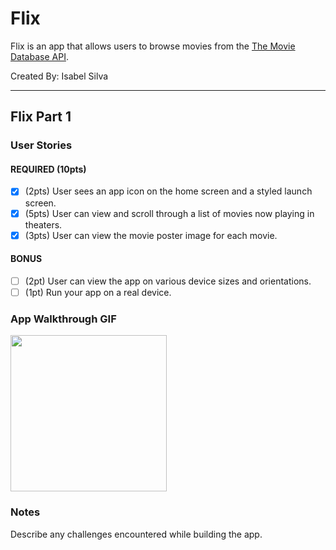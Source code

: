 # Flix

Flix is an app that allows users to browse movies from the [The Movie Database API](http://docs.themoviedb.apiary.io/#).

Created By: Isabel Silva

---

## Flix Part 1

### User Stories

#### REQUIRED (10pts)
- [x] (2pts) User sees an app icon on the home screen and a styled launch screen.
- [x] (5pts) User can view and scroll through a list of movies now playing in theaters.
- [x] (3pts) User can view the movie poster image for each movie.

#### BONUS
- [ ] (2pt) User can view the app on various device sizes and orientations.
- [ ] (1pt) Run your app on a real device.

### App Walkthrough GIF

<img src="https://github.com/isabel2296/Flix-IOSp-App/blob/main/Flix-Part1-Gif.gif" width=250><br>

### Notes
Describe any challenges encountered while building the app.
